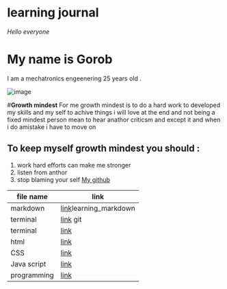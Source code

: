 # learning journal
*Hello everyone* 
# My name is Gorob 
I am a mechatronics engeenering 25 years old .


![image](https://www.eschoolnews.com/files/2018/10/growth-mindset.jpg)


#**Growth mindest** 
For me growth mindest is to do a hard work to developed my skills and my self to achive things i will love at the end  and not being a fixed mindest person mean to hear anathor criticsm and except it and when i do amistake i have to move on 

## To keep myself growth mindest you should :
 1. work hard efforts can make me stronger 
 1.  listen from anthor 
 1.  stop blaming your self 
[My github](https://github.com/Goorob)

| file name |  link |   
| ----------- | ----------- |
| markdown |[link](https://goorob.github.io/learning-journal/maekdown)learning_markdown |
| terminal |[link](https://goorob.github.io/learning-journal/text-editor)      git |[link](https://goorob.github.io/learning-journal/git)|
| terminal |[link](https://goorob.github.io/learning-journal/text-editor)  
| html | [link](https://goorob.github.io/learning-journal/html)|
| CSS| [link](https://goorob.github.io/learning-journal/css) |
| Java script | [link](https://goorob.github.io/learning-journal/jsss) |
|programming  |[link](https://goorob.github.io/learning-journal/jsa) |